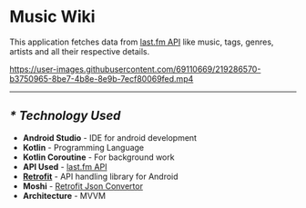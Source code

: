 # Music Wiki

This application fetches data from [last.fm API](https://www.last.fm/api) like music, tags, genres, artists and all their respective details.

https://user-images.githubusercontent.com/69110669/219286570-b3750965-8be7-4b8e-8e9b-7ecf80069fed.mp4

***

## _* Technology Used_
  * **Android Studio** - IDE for android development
  * **Kotlin** - Programming Language
  * **Kotlin Coroutine** - For background work
  * **API Used** - [last.fm API](https://www.last.fm/api)
  * **[Retrofit](https://square.github.io/retrofit/)** - API handling library for Android
  * **Moshi** - [Retrofit Json Convertor](https://github.com/square/moshi/)
  * **Architecture** - MVVM
